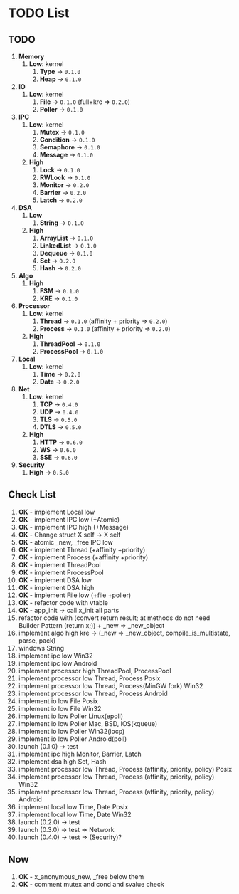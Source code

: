 # TODO List

## TODO

1. __Memory__
    1. __Low__: kernel
        1. __Type__ -> `0.1.0`
        2. __Heap__ -> `0.1.0`
2. __IO__
    1. __Low__: kernel
        1. __File__ -> `0.1.0` (full+kre => `0.2.0`)
        2. __Poller__ -> `0.1.0`
3. __IPC__
    1. __Low__: kernel
        1. __Mutex__ -> `0.1.0`
        2. __Condition__ -> `0.1.0`
        3. __Semaphore__ -> `0.1.0`
        4. __Message__ -> `0.1.0`
    2. __High__
        1. __Lock__ -> `0.1.0`
        2. __RWLock__ -> `0.1.0`
        3. __Monitor__ -> `0.2.0`
        4. __Barrier__ -> `0.2.0`
        5. __Latch__ -> `0.2.0`
4. __DSA__
    1. __Low__
        1. __String__ -> `0.1.0`
    2. __High__
        1. __ArrayList__ -> `0.1.0`
        2. __LinkedList__ -> `0.1.0`
        3. __Dequeue__ -> `0.1.0`
        4. __Set__ -> `0.2.0`
        5. __Hash__ -> `0.2.0`
5. __Algo__
    1. __High__
        1. __FSM__ -> `0.1.0`
        2. __KRE__ -> `0.1.0`
6. __Processor__
    1. __Low__: kernel
        1. __Thread__ -> `0.1.0` (affinity + priority => `0.2.0`)
        2. __Process__ -> `0.1.0` (affinity + priority => `0.2.0`)
    2. __High__
        1. __ThreadPool__ -> `0.1.0`
        2. __ProcessPool__ -> `0.1.0`
7. __Local__
    1. __Low__: kernel
        1. __Time__ -> `0.2.0`
        2. __Date__ -> `0.2.0`
8. __Net__
    1. __Low__: kernel
        1. __TCP__ -> `0.4.0`
        2. __UDP__ -> `0.4.0`
        3. __TLS__ -> `0.5.0`
        4. __DTLS__ -> `0.5.0`
    2. __High__
        1. __HTTP__ -> `0.6.0`
        2. __WS__ -> `0.6.0`
        3. __SSE__ -> `0.6.0`
9. __Security__
    1. __High__ -> `0.5.0`

## Check List

1. __OK__ - implement Local low
2. __OK__ - implement IPC low (+Atomic)
3. __OK__ - implement IPC high (+Message)
4. __OK__ - Change struct X self -> X self
5. __OK__ - atomic _new, _free IPC low
6. __OK__ - implement Thread (+affinity +priority)
7. __OK__ - implement Process (+affinity +priority)
8. __OK__ - implement ThreadPool
9. __OK__ - implement ProcessPool
10. __OK__ - implement DSA low
11. __OK__ - implement DSA high
12. __OK__ - implement File low (+file +poller)
13. __OK__ - refactor code with vtable
14. __OK__ - app_init -> call x_init all parts
15. refactor code with (convert return result; at methods do not need Builder Pattern (return x;)) + _new => _new_object
16. implement algo high kre -> (_new => _new_object, compile_is_multistate, parse, pack)
17. windows String
18. implement ipc low Win32
19. implement ipc low Android
20. implement processor high ThreadPool, ProcessPool
21. implement processor low Thread, Process Posix
22. implement processor low Thread, Process(MinGW fork) Win32
23. implement processor low Thread, Process Android
24. implement io low File Posix
25. implement io low File Win32
26. implement io low Poller Linux(epoll)
27. implement io low Poller Mac, BSD, IOS(kqueue)
28. implement io low Poller Win32(iocp)
29. implement io low Poller Android(poll)
30. launch (0.1.0) -> test
31. implement ipc high Monitor, Barrier, Latch
32. implement dsa high Set, Hash
33. implement processor low Thread, Process (affinity, priority, policy) Posix
34. implement processor low Thread, Process (affinity, priority, policy) Win32
35. implement processor low Thread, Process (affinity, priority, policy) Android
36. implement local low Time, Date Posix
37. implement local low Time, Date Win32
38. launch (0.2.0) -> test
39. launch (0.3.0) -> test => Network
40. launch (0.4.0) -> test => (Security)?

## Now

1. __OK__ - x_anonymous_new, _free below them
2. __OK__ - comment mutex and cond and svalue check